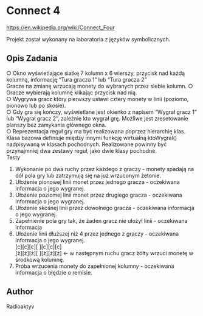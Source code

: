 # Connect 4

https://en.wikipedia.org/wiki/Connect_Four

Projekt został wykonany na laboratoria z języków symbolicznych.
## Opis Zadania
○ Okno wyświetlające siatkę 7 kolumn x 6 wierszy, przycisk nad każdą kolumną,
informację “Tura gracza 1” lub “Tura gracza 2”  
Gracze na zmianę wrzucają monety do wybranych przez siebie kolumn.
○ Gracze wybierają kolumnę klikając przycisk nad nią.  
○ Wygrywa gracz który pierwszy ustawi cztery monety w linii (poziomo, pionowo
lub po skosie).  
○ Gdy gra się kończy, wyświetlane jest okienko z napisem “Wygrał gracz 1” lub
“Wygrał gracz 2”, zależnie kto wygrał grę. Możliwe jest zresetowanie planszy
bez zamykania głównego okna.  
○ Reprezentacja reguł gry ma być realizowana poprzez hierarchię klas. Klasa
bazowa definiuje między innymi funkcję wirtualną ktoWygral() nadpisywaną w
klasach pochodnych. Realizowane powinny być przynajmniej dwa zestawy reguł,
jako dwie klasy pochodne.  
Testy
1. Wykonanie po dwa ruchy przez każdego z graczy - monety spadają na dół pola
gry lub zatrzymują się na już wrzuconym żetonie.  
2. Ułożenie pionowej linii monet przez jednego gracza - oczekiwana informacja o
jego wygranej.  
3. Ułożenie poziomej linii monet przez drugiego gracza - oczekiwana informacja o
jego wygranej.  
4. Ułożenie skośnej linii przez dowolnego gracza - oczekiwana informacja o
jego wygranej.  
5. Zapełnienie pola gry tak, że żaden gracz nie ułożył linii - oczekiwana informacja  
6. Ułożenie linii dłuższej niż 4 przez jednego z graczy - oczekiwana informacja o
jego wygranej.  
[c][c][c][ ][c][c][c]  
[ż][ż][ż][ ][ż][ż][ż] <- w następnym ruchu gracz żółty wrzuci monetę w
środkową kolumnę.  
7. Próba wrzucenia monety do zapełnionej kolumny - oczekiwana informacja o błędzie
o remisie.  

## Author
Radioaktyv
